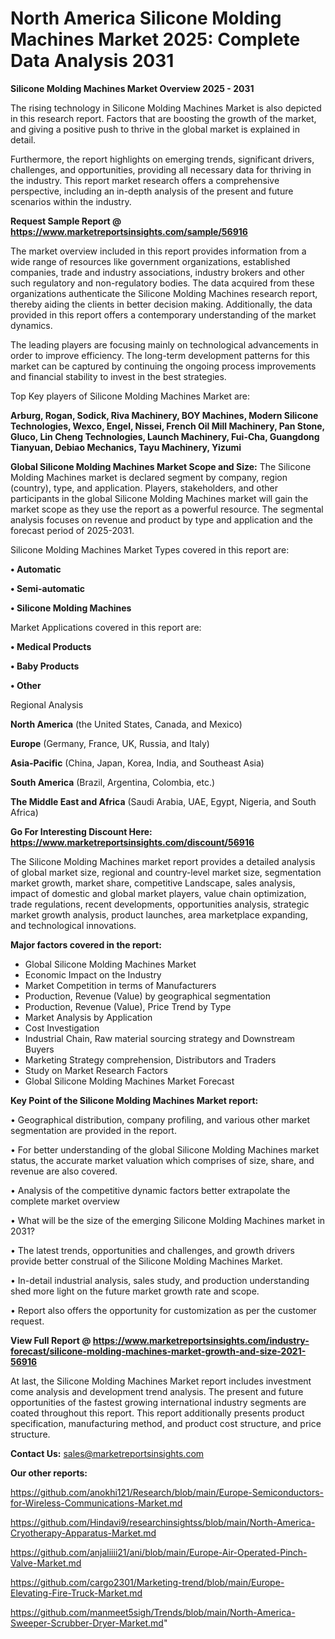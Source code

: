 # North America Silicone Molding Machines Market 2025: Complete Data Analysis 2031

<Strong> Silicone Molding Machines Market Overview 2025 - 2031</strong>

The rising technology in Silicone Molding Machines Market is also depicted in this research report. Factors that are boosting the growth of the market, and giving a positive push to thrive in the global market is explained in detail.

Furthermore, the report highlights on emerging trends, significant drivers, challenges, and opportunities, providing all necessary data for thriving in the industry. This report market research offers a comprehensive perspective, including an in-depth analysis of the present and future scenarios within the industry.

<strong>Request Sample Report @ <a href=https://www.marketreportsinsights.com/sample/56916>https://www.marketreportsinsights.com/sample/56916</a></strong>

The market overview included in this report provides information from a wide range of resources like government organizations, established companies, trade and industry associations, industry brokers and other such regulatory and non-regulatory bodies. The data acquired from these organizations authenticate the Silicone Molding Machines research report, thereby aiding the clients in better decision making. Additionally, the data provided in this report offers a contemporary understanding of the market dynamics.

The leading players are focusing mainly on technological advancements in order to improve efficiency. The long-term development patterns for this market can be captured by continuing the ongoing process improvements and financial stability to invest in the best strategies.

Top Key players of Silicone Molding Machines Market are:

<strong>Arburg, Rogan, Sodick, Riva Machinery, BOY Machines, Modern Silicone Technologies, Wexco, Engel, Nissei, French Oil Mill Machinery, Pan Stone, Gluco, Lin Cheng Technologies, Launch Machinery, Fui-Cha, Guangdong Tianyuan, Debiao Mechanics, Tayu Machinery, Yizumi</strong>

<strong><b>Global Silicone Molding Machines Market Scope and Size:</b></strong>
The Silicone Molding Machines market is declared segment by company, region (country), type, and application. Players, stakeholders, and other participants in the global Silicone Molding Machines market will gain the market scope as they use the report as a powerful resource. The segmental analysis focuses on revenue and product by type and application and the forecast period of 2025-2031.

Silicone Molding Machines Market Types covered in this report are:

<strong>• Automatic

• Semi-automatic

• Silicone Molding Machines</strong>

Market Applications covered in this report are:

<strong>• Medical Products

• Baby Products

• Other</strong> 

Regional Analysis

<strong>North America</strong> (the United States, Canada, and Mexico)

<strong>Europe</strong> (Germany, France, UK, Russia, and Italy)

<strong>Asia-Pacific</strong> (China, Japan, Korea, India, and Southeast Asia)

<strong>South America</strong> (Brazil, Argentina, Colombia, etc.)

<strong>The Middle East and Africa</strong> (Saudi Arabia, UAE, Egypt, Nigeria, and South Africa)

<strong>Go For Interesting Discount Here: <a href=https://www.marketreportsinsights.com/discount/56916>https://www.marketreportsinsights.com/discount/56916</a></strong>

The Silicone Molding Machines market report provides a detailed analysis of global market size, regional and country-level market size, segmentation market growth, market share, competitive Landscape, sales analysis, impact of domestic and global market players, value chain optimization, trade regulations, recent developments, opportunities analysis, strategic market growth analysis, product launches, area marketplace expanding, and technological innovations.

<strong><b>Major factors covered in the report:</b></strong>
<ul>
  <li>Global Silicone Molding Machines Market </li>
  <li>Economic Impact on the Industry</li>
  <li>Market Competition in terms of Manufacturers</li>
  <li>Production, Revenue (Value) by geographical segmentation</li>
  <li>Production, Revenue (Value), Price Trend by Type</li>
  <li>Market Analysis by Application</li>
  <li>Cost Investigation</li>
  <li>Industrial Chain, Raw material sourcing strategy and Downstream Buyers</li>
  <li>Marketing Strategy comprehension, Distributors and Traders</li>
  <li>Study on Market Research Factors</li>
  <li>Global Silicone Molding Machines Market Forecast</li>
</ul>

<strong><b>Key Point of the Silicone Molding Machines Market report:</b></strong>

• Geographical distribution, company profiling, and various other market segmentation are provided in the report.

• For better understanding of the global Silicone Molding Machines market status, the accurate market valuation which comprises of size, share, and revenue are also covered.

• Analysis of the competitive dynamic factors better extrapolate the complete market overview

• What will be the size of the emerging Silicone Molding Machines market in 2031?

• The latest trends, opportunities and challenges, and growth drivers provide better construal of the Silicone Molding Machines Market.

• In-detail industrial analysis, sales study, and production understanding shed more light on the future market growth rate and scope.

• Report also offers the opportunity for customization as per the customer request.

<strong><b>View Full Report @ <a href=https://www.marketreportsinsights.com/industry-forecast/silicone-molding-machines-market-growth-and-size-2021-56916>https://www.marketreportsinsights.com/industry-forecast/silicone-molding-machines-market-growth-and-size-2021-56916</a></b></strong>


At last, the Silicone Molding Machines Market report includes investment come analysis and development trend analysis. The present and future opportunities of the fastest growing international industry segments are coated throughout this report. This report additionally presents product specification, manufacturing method, and product cost structure, and price structure.

<strong>Contact Us:</strong>
sales@marketreportsinsights.com

<strong>Our other reports:</strong>

<a href=https://github.com/anokhi121/Research/blob/main/Europe-Semiconductors-for-Wireless-Communications-Market.md>https://github.com/anokhi121/Research/blob/main/Europe-Semiconductors-for-Wireless-Communications-Market.md</a>

<a href=https://github.com/Hindavi9/researchinsightss/blob/main/North-America-Cryotherapy-Apparatus-Market.md>https://github.com/Hindavi9/researchinsightss/blob/main/North-America-Cryotherapy-Apparatus-Market.md</a>

<a href=https://github.com/anjaliiii21/ani/blob/main/Europe-Air-Operated-Pinch-Valve-Market.md>https://github.com/anjaliiii21/ani/blob/main/Europe-Air-Operated-Pinch-Valve-Market.md</a>

<a href=https://github.com/cargo2301/Marketing-trend/blob/main/Europe-Elevating-Fire-Truck-Market.md>https://github.com/cargo2301/Marketing-trend/blob/main/Europe-Elevating-Fire-Truck-Market.md</a>

<a href=https://github.com/manmeet5sigh/Trends/blob/main/North-America-Sweeper-Scrubber-Dryer-Market.md>https://github.com/manmeet5sigh/Trends/blob/main/North-America-Sweeper-Scrubber-Dryer-Market.md</a>"
